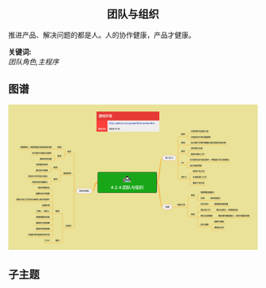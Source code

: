 <h2 align="center">团队与组织</h2>
<p>
推进产品、解决问题的都是人。人的协作健康，产品才健康。
</p>

**关键词:**<br/> 
*团队角色,主程序*

## 图谱
![图片加载中...](../exports/4.2.4.团队与组织.png?raw=true)

## 子主题
